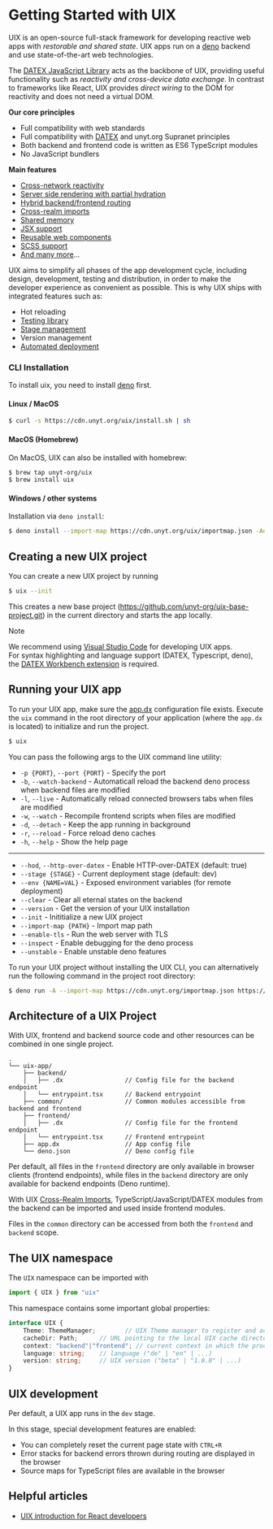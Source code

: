 # Getting Started with UIX

UIX is an open-source full-stack framework for developing reactive web apps with *restorable and shared state*.
UIX apps run on a [deno](https://docs.deno.com/runtime/manual) backend and use state-of-the-art web technologies.

The [DATEX JavaScript Library](https://docs.unyt.org/manual/datex/introduction) acts as the backbone of UIX, providing useful functionality such as *reactivity and cross-device data exchange*.
In contrast to frameworks like React, UIX provides *direct wiring* to the DOM for reactivity and does not need a virtual DOM.

**Our core principles**
 * Full compatibility with web standards
 * Full compatibility with [DATEX](https://github.com/unyt-org/datex-specification) and unyt.org Supranet principles
 * Both backend and frontend code is written as ES6 TypeScript modules
 * No JavaScript bundlers

**Main features**
 * [Cross-network reactivity](02%20Cross-Realm%20Imports.md#Reactivity)
 * [Server side rendering with partial hydration](07%20Rendering%20Methods.md)
 * [Hybrid backend/frontend routing](05%20Entrypoints%20and%20Routing.md)
 * [Cross-realm imports](./02%20Cross-Realm%20Imports.md#cross-realm-imports)
 * [Shared memory](02%20Cross-Realm%20Imports.md#Synchronization)
 * [JSX support](./03%20JSX.md)
 * [Reusable web components](./04%20Components.md)
 * [SCSS support](./11%20Style%20and%20Themes.md#SCSS)
 * [And many more](https://uix.unyt.org)...

UIX aims to simplify all phases of the app development cycle, including design, development, testing and distribution, in order to make the developer experience as convenient as possible. 
This is why UIX ships with integrated features such as:
 * Hot reloading
 * [Testing library](https://github.com/unyt-org/unyt-tests/)
 * [Stage management](./08%20Configuration.md#app-deployment-stages)
 * Version management
 * [Automated deployment](./13%20Deployment.md)

### CLI Installation

To install uix, you need to install [deno](https://docs.deno.com/runtime/manual/getting_started/installation) first.

#### Linux / MacOS

```bash
$ curl -s https://cdn.unyt.org/uix/install.sh | sh
```

#### MacOS (Homebrew)

On MacOS, UIX can also be installed with homebrew:
```bash
$ brew tap unyt-org/uix
$ brew install uix
```

#### Windows / other systems

Installation via `deno install`:

```bash
$ deno install --import-map https://cdn.unyt.org/uix/importmap.json -Aq -n uix https://cdn.unyt.org/uix/run.ts
```

## Creating a new UIX project

You can create a new UIX project by running
```bash
$ uix --init
```

This creates a new base project (https://github.com/unyt-org/uix-base-project.git) in the current directory
and starts the app locally.

> [!NOTE]
> We recommend using <a target="_blank" href="https://code.visualstudio.com/download">Visual Studio Code</a> for developing UIX apps.<br/>
> For syntax highlighting and language support (DATEX, Typescript, deno), the <a target="_blank" href="https://marketplace.visualstudio.com/items?itemName=unytorg.datex-workbench">DATEX Workbench extension</a> is required.


## Running your UIX app
To run your UIX app, make sure the [app.dx]() configuration file exists.
Execute the `uix` command in the root directory of your application (where the `app.dx` is located) to initialize and run the project.

```bash
$ uix
```

You can pass the following args to the UIX command line utility:
* `-p {PORT}`, `--port {PORT}`  - Specify the port
* `-b`, `--watch-backend`       - Automaticall reload the backend deno process when backend files are modified
* `-l`, `--live`                - Automatically reload connected browsers tabs when files are modified
* `-w`, `--watch`               - Recompile frontend scripts when files are modified
* `-d`, `--detach`              - Keep the app running in background
* `-r`, `--reload`              - Force reload deno caches
* `-h`, `--help`                - Show the help page

---

* `--hod`, `--http-over-datex`  - Enable HTTP-over-DATEX (default: true)
* `--stage {STAGE}`             - Current deployment stage (default: dev)
* `--env {NAME=VAL}`            - Exposed environment variables (for remote deployment)
* `--clear`                     - Clear all eternal states on the backend
* `--version`                   - Get the version of your UIX installation
* `--init`                      - Inititialize a new UIX project
* `--import-map {PATH}`         - Import map path
* `--enable-tls`                - Run the web server with TLS
* `--inspect`                   - Enable debugging for the deno process
* `--unstable`                  - Enable unstable deno features


To run your UIX project without installing the UIX CLI, you can alternatively run the following command in the project root directory:
```bash
$ deno run -A --import-map https://cdn.unyt.org/importmap.json https://cdn.unyt.org/uix/run.ts
```

## Architecture of a UIX Project
With UIX, frontend and backend source code and other resources can be combined in one single project.

```
.
└── uix-app/
    ├── backend/
    │   ├── .dx                 // Config file for the backend endpoint
    │   └── entrypoint.tsx      // Backend entrypoint
    ├── common/                 // Common modules accessible from backend and frontend
    ├── frontend/
    │   ├── .dx                 // Config file for the frontend endpoint
    │   └── entrypoint.tsx      // Frontend entrypoint
    ├── app.dx                  // App config file
    └── deno.json               // Deno config file
```

Per default, all files in the `frontend` directory are only available in browser clients (frontend endpoints), while files in the `backend` directory are only available for backend endpoints (Deno runtime).

With UIX [Cross-Realm Imports](./02%20Cross-Realm%20Imports.md#cross-realm-imports), TypeScript/JavaScript/DATEX modules from the backend can be imported and used inside frontend modules.

Files in the `common` directory can be accessed from both the `frontend` and `backend` scope.

## The UIX namespace
The `UIX` namespace can be imported
with
```ts
import { UIX } from "uix"
```

This namespace contains some important global properties:
```ts
interface UIX {
    Theme: ThemeManager;        // UIX Theme manager to register and activate themes and dark/light mode
    cacheDir: Path;      // URL pointing to the local UIX cache directory (only for backend)
    context: "backend"|"frontend"; // current context in which the process is running
    language: string;    // language ("de" | "en" | ...)
    version: string;     // UIX version ("beta" | "1.0.0" | ...)
}
```

## UIX development

Per default, a UIX app runs in the `dev` stage. 

In this stage, special development features are enabled:
 * You can completely reset the current page state with `CTRL+R`
 * Error stacks for backend errors thrown during routing are displayed in the browser
 * Source maps for TypeScript files are available in the browser


## Helpful articles

* [UIX introduction for React developers](https://unyt.blog/article/2023-11-03-gettings-started-with-uix-coming-from-react)

